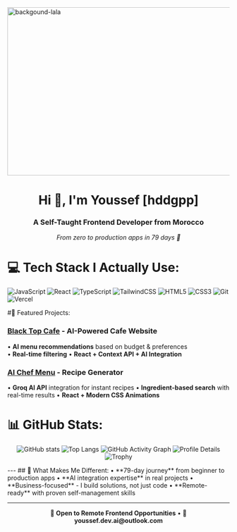 <img width="1536" height="382" alt="backgound-lala" src="https://github.com/user-attachments/assets/5b9fda9a-7e89-4284-84e6-7b61727a4476" />


<h1 align="center">Hi 👋, I'm Youssef [hddgpp]</h1>
<h3 align="center">A Self-Taught Frontend Developer from Morocco</h3>
<p align="center"><i>From zero to production apps in 79 days 🚀</i></p>

# 💻 Tech Stack I Actually Use:
![JavaScript](https://img.shields.io/badge/javascript-%23323330.svg?style=for-the-badge&logo=javascript&logoColor=%23F7DF1E) 
![React](https://img.shields.io/badge/react-%2320232a.svg?style=for-the-badge&logo=react&logoColor=%2361DAFB) 
![TypeScript](https://img.shields.io/badge/typescript-%23007ACC.svg?style=for-the-badge&logo=typescript&logoColor=white)
![TailwindCSS](https://img.shields.io/badge/tailwindcss-%2338B2AC.svg?style=for-the-badge&logo=tailwind-css&logoColor=white) 
![HTML5](https://img.shields.io/badge/html5-%23E34F26.svg?style=for-the-badge&logo=html5&logoColor=white) 
![CSS3](https://img.shields.io/badge/css3-%231572B6.svg?style=for-the-badge&logo=css3&logoColor=white)
![Git](https://img.shields.io/badge/git-%23F05033.svg?style=for-the-badge&logo=git&logoColor=white) 
![Vercel](https://img.shields.io/badge/vercel-%23000000.svg?style=for-the-badge&logo=vercel&logoColor=white)

#🏢 Featured Projects:

### [Black Top Cafe](https://blacktopcoffee.netlify.app) - AI-Powered Cafe Website
• **AI menu recommendations** based on budget & preferences  
• **Real-time filtering**
• **React + Context API + AI Integration**

### [AI Chef Menu](https://chefs-menus.netlify.app/) - Recipe Generator  
• **Groq AI API** integration for instant recipes
• **Ingredient-based search** with real-time results
• **React + Modern CSS Animations**

# 📊 GitHub Stats:
<div align="center">
  
![GitHub stats](https://github-readme-stats.vercel.app/api?username=hddgpp&show_icons=true&theme=react)
![Top Langs](https://github-readme-stats.vercel.app/api/top-langs/?username=hddgpp&theme=react)
![GitHub Activity Graph](https://github-readme-activity-graph.vercel.app/graph?username=hddgpp&theme=react-dark)
![Profile Details](http://github-profile-summary-cards.vercel.app/api/cards/profile-details?username=hddgpp&theme=dracula)
![Trophy](https://github-profile-trophy.vercel.app/?username=hddgpp)

</div>
---
## 🌟 What Makes Me Different:
• **79-day journey** from beginner to production apps  
• **AI integration expertise** in real projects
• **Business-focused** - I build solutions, not just code
• **Remote-ready** with proven self-management skills

---

<p align="center">💼 <b>Open to Remote Frontend Opportunities</b> • 📧 <b>youssef.dev.ai@outlook.com</b></p>
